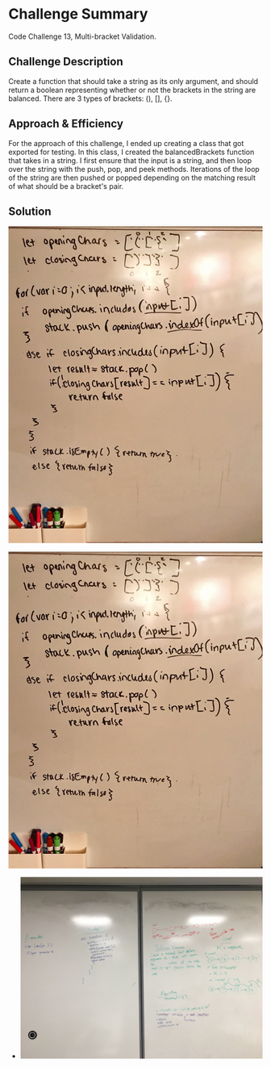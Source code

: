 # Challenge Summary
Code Challenge 13, Multi-bracket Validation.

## Challenge Description
Create a function that should take a string as its only argument, and should return a boolean representing whether or not the brackets in the string are balanced. There are 3 types of brackets: (), [], {}.

## Approach & Efficiency
For the approach of this challenge, I ended up creating a class that got exported for testing. In this class, I created the balancedBrackets function that takes in a string. I first ensure that the input is a string, and then loop over the string with the push, pop, and peek methods. Iterations of the loop of the string are then pushed or popped depending on the matching result of what should be a bracket's pair.

## Solution

![Code Challenge 13 Image](../assets/balanced-brackets-uml.jpg)

![Code Challenge 13 Image](https://github.com/401-advanced-javascript-jonnygraybill/data-structures-and-algorithms/blob/master/assets/balanced-brackets-uml.jpg)

* ![alt text](https://github.com/401-advanced-javascript-jonnygraybill/data-structures-and-algorithms/blob/master/assets/kth-from-end.jpg)
